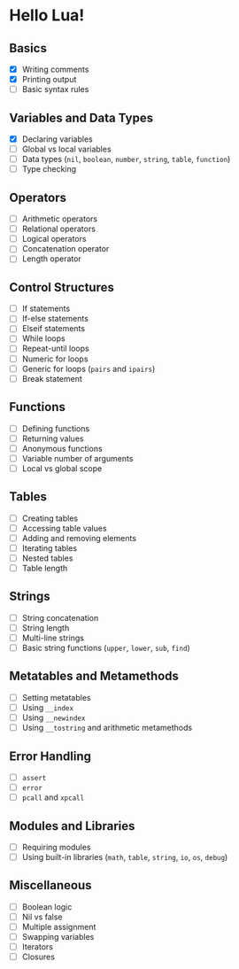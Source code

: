 # Hello Lua!

## Basics
- [x] Writing comments
- [x] Printing output
- [ ] Basic syntax rules

## Variables and Data Types
- [x] Declaring variables
- [ ] Global vs local variables
- [ ] Data types (`nil`, `boolean`, `number`, `string`, `table`, `function`)
- [ ] Type checking

## Operators
- [ ] Arithmetic operators
- [ ] Relational operators
- [ ] Logical operators
- [ ] Concatenation operator
- [ ] Length operator

## Control Structures
- [ ] If statements
- [ ] If-else statements
- [ ] Elseif statements
- [ ] While loops
- [ ] Repeat-until loops
- [ ] Numeric for loops
- [ ] Generic for loops (`pairs` and `ipairs`)
- [ ] Break statement

## Functions
- [ ] Defining functions
- [ ] Returning values
- [ ] Anonymous functions
- [ ] Variable number of arguments
- [ ] Local vs global scope

## Tables
- [ ] Creating tables
- [ ] Accessing table values
- [ ] Adding and removing elements
- [ ] Iterating tables
- [ ] Nested tables
- [ ] Table length

## Strings
- [ ] String concatenation
- [ ] String length
- [ ] Multi-line strings
- [ ] Basic string functions (`upper`, `lower`, `sub`, `find`)

## Metatables and Metamethods
- [ ] Setting metatables
- [ ] Using `__index`
- [ ] Using `__newindex`
- [ ] Using `__tostring` and arithmetic metamethods

## Error Handling
- [ ] `assert`
- [ ] `error`
- [ ] `pcall` and `xpcall`

## Modules and Libraries
- [ ] Requiring modules
- [ ] Using built-in libraries (`math`, `table`, `string`, `io`, `os`, `debug`)

## Miscellaneous
- [ ] Boolean logic
- [ ] Nil vs false
- [ ] Multiple assignment
- [ ] Swapping variables
- [ ] Iterators
- [ ] Closures
